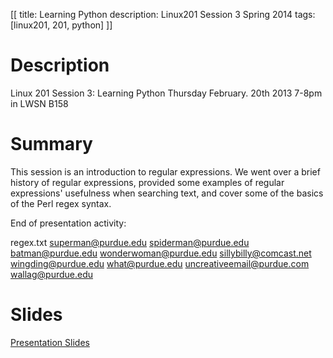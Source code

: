 [[
title: Learning Python
description: Linux201 Session 3 Spring 2014
tags: [linux201, 201, python]
]]

# Description
Linux 201 Session 3: Learning Python Thursday February. 20th 2013 7-8pm in LWSN B158

# Summary
This session is an introduction to regular expressions. We went over a brief history of regular expressions, provided some examples of regular expressions' usefulness when searching text, and cover some of the basics of the Perl regex syntax.

End of presentation activity:

regex.txt superman@purdue.edu spiderman@purdue.edu batman@purdue.edu wonderwoman@purdue.edu sillybilly@comcast.net wingding@purdue.edu what@purdue.edu uncreativeemail@purdue.com wallag@purdue.edu

# Slides
[Presentation Slides](Linux201_session_2_spring_2014.odp)
